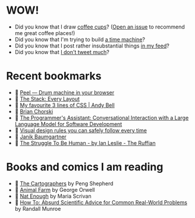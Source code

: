 # WOW!

- Did you know that I draw [coffee cups](https://papercups.mamuso.net/)? ([Open an issue](https://github.com/mamuso/papercups/issues) to recommend me great coffee places!)
- Did you know that I'm trying to build [a time machine](https://github.com/mamuso/fluxcapacitor)?
- Did you know that I post rather insubstantial things [in my feed](https://feed.mamuso.net/)?
- Did you know that [I don't tweet much](https://twitter.com/mamuso)?

# Recent bookmarks

- 👀 [Peel — Drum machine in your browser](https://peel.fm/)
- 👀 [The Stack: Every Layout](https://every-layout.dev/layouts/stack/)
- 👀 [My favourite 3 lines of CSS | Andy Bell](https://andy-bell.co.uk/my-favourite-3-lines-of-css/)
- 👀 [Brian Chorski](https://brianchorski.com/)
- 👀 [The Programmer's Assistant: Conversational Interaction with a Large Language Model for Software Development](https://arxiv.org/pdf/2302.07080.pdf)
- 👀 [Visual design rules you can safely follow every time](https://anthonyhobday.com/sideprojects/saferules/)
- 👀 [Janik Baumgartner](https://kinaj.com/)
- 👀 [The Struggle To Be Human - by Ian Leslie - The Ruffian](https://ianleslie.substack.com/p/the-struggle-to-be-human)


# Books and comics I am reading

- 📘 [The Cartographers](https://www.goodreads.com/book/show/56224531) by Peng Shepherd
- 📘 [Animal Farm](https://www.goodreads.com/book/show/8349198) by George Orwell
- 📘 [Nat Enough](https://www.goodreads.com/book/show/45714795) by Maria Scrivan
- 📘 [How To: Absurd Scientific Advice for Common Real-World Problems](https://www.goodreads.com/book/show/43851501) by Randall Munroe


